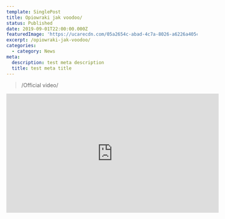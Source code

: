 ```yaml
---
template: SinglePost
title: Opiowraki jak voodoo/
status: Published
date: 2019-09-01T22:00:00.000Z
featuredImage: 'https://ucarecdn.com/05a2654c-abad-4c7a-8026-a6226a405c0e/'
excerpt: /opiowraki-jak-voodoo/
categories:
  - category: News
meta:
  description: test meta description
  title: test meta title
---
```

>  
>  /Official video/

<iframe width="560" height="315" src="https://www.youtube.com/embed/oZt2bIaqzVI" frameborder="0" allow="accelerometer; autoplay; encrypted-media; gyroscope; picture-in-picture" allowfullscreen></iframe>
